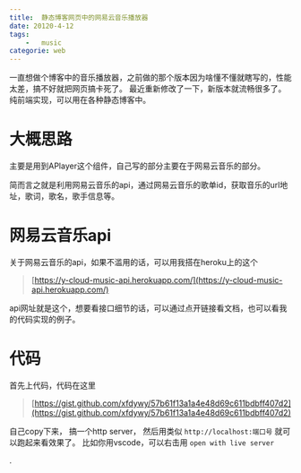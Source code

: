 ```yaml
---
title:  静态博客网页中的网易云音乐播放器
date: 20120-4-12
tags:
    -   music
categorie: web 
---
```


一直想做个博客中的音乐播放器，之前做的那个版本因为啥懂不懂就瞎写的，性能太差，搞不好就把网页搞卡死了。 最近重新修改了一下，新版本就流畅很多了。 纯前端实现，可以用在各种静态博客中。


 <!--  more -->
 
 # 大概思路
 主要是用到APlayer这个组件，自己写的部分主要在于网易云音乐的部分。
 
 简而言之就是利用网易云音乐的api，通过网易云音乐的歌单id，获取音乐的url地址，歌词，歌名，歌手信息等。
 
 # 网易云音乐api
 关于网易云音乐的api，如果不滥用的话，可以用我搭在heroku上的这个
 
 > [https://y-cloud-music-api.herokuapp.com/](https://y-cloud-music-api.herokuapp.com/)

api网址就是这个，想要看接口细节的话，可以通过点开链接看文档，也可以看我的代码实现的例子。

# 代码
 
 
 首先上代码，代码在这里
 
 >  [https://gist.github.com/xfdywy/57b61f13a1a4e48d69c611bdbff407d2](https://gist.github.com/xfdywy/57b61f13a1a4e48d69c611bdbff407d2)

自己copy下来， 搞一个http server， 然后用类似 `http://localhost:端口号` 就可以跑起来看效果了。 比如你用vscode，可以右击用  `open with live server`


.